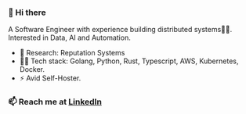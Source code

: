 ### 👋 Hi there 
A Software Engineer with experience building distributed systems👨‍💻. Interested in Data, AI and Automation.

- 🔭 Research: Reputation Systems
- 👨‍💻 Tech stack: Golang, Python, Rust, Typescript, AWS, Kubernetes, Docker.
- ⚡ Avid Self-Hoster.

### 📫 Reach me at [LinkedIn](https://www.linkedin.com/in/carl-kugblenu/)
